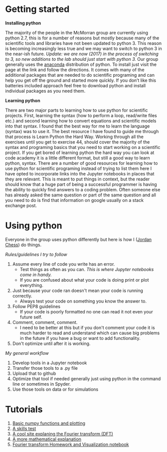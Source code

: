 # Getting started

**Installing python**

The majority of the people in the McMorran group are currently using python 2.7, this is for a number of reasons but mostly because many of the scientific tools and libraries have not been updated to python 3.
This reason is becoming increasingly less true and we may want to switch to python 3 in the near-ish future.
*Update: we are now (2017) in the process of switching to 3, so new additions to the lab should just start with python 3.* 
Our group generally uses the [anaconda](https://www.continuum.io/downloads) distribution of python.
To install just visit the page at the link and follow the directions.
It comes with many of the additional packages that are needed to do scientific programing and can help you get off the ground and started more quickly.
If you don’t like this batteries included approach feel free to download python and install individual packages as you need them.

**Learning python**

There are two major parts to learning how to use python for scientific projects.
First, learning the syntax (how to perform a loop, read/write files etc.) and second learning how to convert equations and scientific models into that syntax.
I found that the best way for me to learn the language (syntax) was to use it.
The best resource I have found to guide me through that process is Learn Python the Hard Way.
Working through all the exercises until you get to exercise 44, should cover the majority of the syntax and programing basics that you need to start working on a scientific project.
If you get bored of learning python the hard way you can look at code academy it is a little different format, but still a good way to learn python, syntax.
There are a number of good resources for learning how to use python for scientific programing instead of trying to list them here I have opted to incorporate links into the Jupyter notebooks in places that they are relevant.
This is meant to put things in context, but the reader should know that a huge part of being a successful programmer is having the ability to quickly find answers to a coding problem.
Often someone else has already asked the same question or part of the same question and all you need to do is find that information on google usually on a stack exchange post.

# Using python
Everyone in the group uses python differently but here is how I ([Jordan Chess](https://github.com/jordanchess)) do things.


*Rules/guidelines I try to follow*

1. Assume every line of code you write has an error.
    * Test things as often as you can. *This is where Jupyter notebooks come in handy.*
    * If you are confused about what your code is doing print or plot everything.
2. Just because your code ran doesn't mean your code is running correctly.
    * Always test your code on something you know the answer to.
3. Follow PEP8 guidelines
    * If your code is poorly formatted no one can read it not even your future self.
4. Comment, comment, comment.
    * I need to be better at this but if you don't comment your code it is much harder to read and understand which can cause big problems in the future if you have a bug or want to add functionality.
5. Don't optimize until after it is working.

*My general workflow*

1. Develop tools in a Jupyter notebook
2. Transfer those tools to a .py file
3. Upload that to github
4. Optimize that tool if needed generally just using python in the command line or sometimes in Spyder.
5. Use those tools on data or for simulations

# Tutorials
1. [Basic numpy functions and plotting](https://github.com/jordanchess/McMorran-group-tutorials/blob/master/Notebooks/Basic%20numpy%20functions%20and%20plotting.ipynb)
2. [A skills test](https://github.com/McMorranLab/McMorran-group-tutorials/blob/master/Notebooks/Skills%20test.ipynb)
3. [A cool site explaning the Fourier transform (DFT)](https://betterexplained.com/articles/an-interactive-guide-to-the-fourier-transform/)
4. [A more mathematical explanation](https://see.stanford.edu/materials/lsoftaee261/book-fall-07.pdf)
5. [Fourier transform Homework and Visualization notebook](https://github.com/McMorranLab/McMorran-group-tutorials/blob/master/Notebooks/FFT.ipynb)
